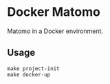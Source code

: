 # Docker Matomo

Matomo in a Docker environment.

## Usage

```shell script
make project-init
make docker-up
```
